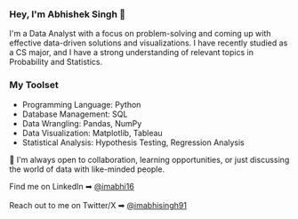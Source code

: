 ### Hey, I'm Abhishek Singh 👋

I'm a Data Analyst with a focus on problem-solving and coming up with effective data-driven solutions and visualizations. I have recently studied as a CS major, and I have a strong understanding of relevant topics in Probability and Statistics.

### My Toolset
- Programming Language: Python
- Database Management: SQL
- Data Wrangling: Pandas, NumPy
- Data Visualization: Matplotlib, Tableau
- Statistical Analysis: Hypothesis Testing, Regression Analysis

🤝 I'm always open to collaboration, learning opportunities, or just discussing the world of data with like-minded people.

Find me on LinkedIn ➡ [@imabhi16](https://www.linkedin.com/in/imabhi16/) <br><br>
Reach out to me on Twitter/X ➡ [@imabhisingh91](https://twitter.com/imabhisingh91)
